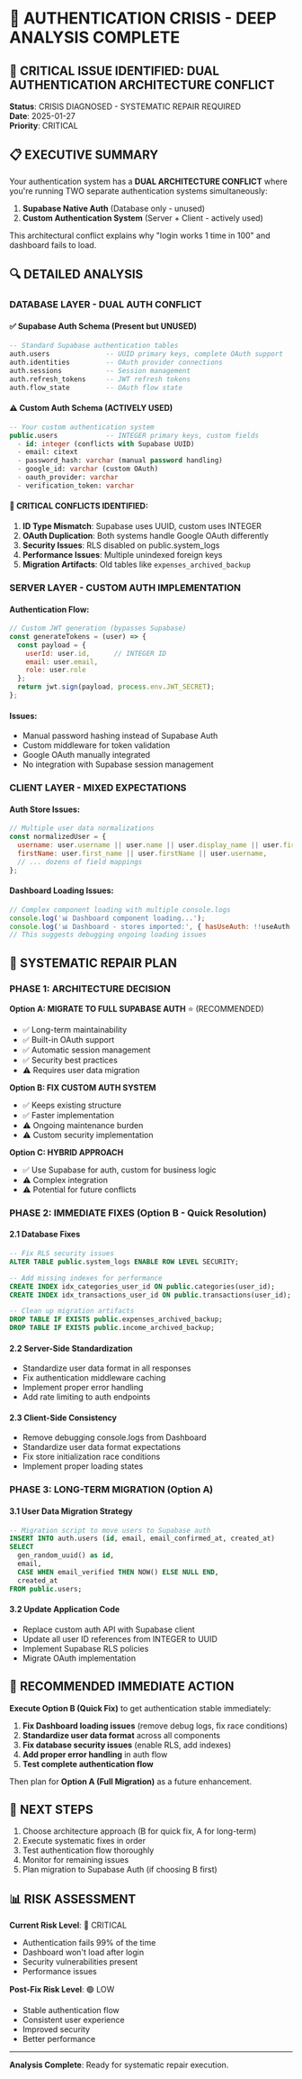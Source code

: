 # 🔐 AUTHENTICATION CRISIS - DEEP ANALYSIS COMPLETE

## 🚨 CRITICAL ISSUE IDENTIFIED: DUAL AUTHENTICATION ARCHITECTURE CONFLICT

**Status**: CRISIS DIAGNOSED - SYSTEMATIC REPAIR REQUIRED  
**Date**: 2025-01-27  
**Priority**: CRITICAL  

## 📋 EXECUTIVE SUMMARY

Your authentication system has a **DUAL ARCHITECTURE CONFLICT** where you're running TWO separate authentication systems simultaneously:

1. **Supabase Native Auth** (Database only - unused)
2. **Custom Authentication System** (Server + Client - actively used)

This architectural conflict explains why "login works 1 time in 100" and dashboard fails to load.

## 🔍 DETAILED ANALYSIS

### DATABASE LAYER - DUAL AUTH CONFLICT

#### ✅ Supabase Auth Schema (Present but UNUSED)
```sql
-- Standard Supabase authentication tables
auth.users              -- UUID primary keys, complete OAuth support
auth.identities         -- OAuth provider connections
auth.sessions           -- Session management
auth.refresh_tokens     -- JWT refresh tokens
auth.flow_state         -- OAuth flow state
```

#### ⚠️ Custom Auth Schema (ACTIVELY USED)
```sql
-- Your custom authentication system
public.users            -- INTEGER primary keys, custom fields
  - id: integer (conflicts with Supabase UUID)
  - email: citext
  - password_hash: varchar (manual password handling)
  - google_id: varchar (custom OAuth)
  - oauth_provider: varchar
  - verification_token: varchar
```

#### 🔴 CRITICAL CONFLICTS IDENTIFIED:
1. **ID Type Mismatch**: Supabase uses UUID, custom uses INTEGER
2. **OAuth Duplication**: Both systems handle Google OAuth differently
3. **Security Issues**: RLS disabled on public.system_logs
4. **Performance Issues**: Multiple unindexed foreign keys
5. **Migration Artifacts**: Old tables like `expenses_archived_backup`

### SERVER LAYER - CUSTOM AUTH IMPLEMENTATION

#### Authentication Flow:
```javascript
// Custom JWT generation (bypasses Supabase)
const generateTokens = (user) => {
  const payload = {
    userId: user.id,      // INTEGER ID
    email: user.email,
    role: user.role
  };
  return jwt.sign(payload, process.env.JWT_SECRET);
};
```

#### Issues:
- Manual password hashing instead of Supabase Auth
- Custom middleware for token validation
- Google OAuth manually integrated
- No integration with Supabase session management

### CLIENT LAYER - MIXED EXPECTATIONS

#### Auth Store Issues:
```javascript
// Multiple user data normalizations
const normalizedUser = {
  username: user.username || user.name || user.display_name || user.first_name,
  firstName: user.first_name || user.firstName || user.username,
  // ... dozens of field mappings
};
```

#### Dashboard Loading Issues:
```javascript
// Complex component loading with multiple console.logs
console.log('📊 Dashboard component loading...');
console.log('📊 Dashboard - stores imported:', { hasUseAuth: !!useAuth });
// This suggests debugging ongoing loading issues
```

## 🔧 SYSTEMATIC REPAIR PLAN

### PHASE 1: ARCHITECTURE DECISION

**Option A: MIGRATE TO FULL SUPABASE AUTH** ⭐ (RECOMMENDED)
- ✅ Long-term maintainability
- ✅ Built-in OAuth support
- ✅ Automatic session management
- ✅ Security best practices
- ⚠️ Requires user data migration

**Option B: FIX CUSTOM AUTH SYSTEM**
- ✅ Keeps existing structure
- ✅ Faster implementation
- ⚠️ Ongoing maintenance burden
- ⚠️ Custom security implementation

**Option C: HYBRID APPROACH**
- ✅ Use Supabase for auth, custom for business logic
- ⚠️ Complex integration
- ⚠️ Potential for future conflicts

### PHASE 2: IMMEDIATE FIXES (Option B - Quick Resolution)

#### 2.1 Database Fixes
```sql
-- Fix RLS security issues
ALTER TABLE public.system_logs ENABLE ROW LEVEL SECURITY;

-- Add missing indexes for performance
CREATE INDEX idx_categories_user_id ON public.categories(user_id);
CREATE INDEX idx_transactions_user_id ON public.transactions(user_id);

-- Clean up migration artifacts
DROP TABLE IF EXISTS public.expenses_archived_backup;
DROP TABLE IF EXISTS public.income_archived_backup;
```

#### 2.2 Server-Side Standardization
- Standardize user data format in all responses
- Fix authentication middleware caching
- Implement proper error handling
- Add rate limiting to auth endpoints

#### 2.3 Client-Side Consistency
- Remove debugging console.logs from Dashboard
- Standardize user data format expectations
- Fix store initialization race conditions
- Implement proper loading states

### PHASE 3: LONG-TERM MIGRATION (Option A)

#### 3.1 User Data Migration Strategy
```sql
-- Migration script to move users to Supabase auth
INSERT INTO auth.users (id, email, email_confirmed_at, created_at)
SELECT 
  gen_random_uuid() as id,
  email,
  CASE WHEN email_verified THEN NOW() ELSE NULL END,
  created_at
FROM public.users;
```

#### 3.2 Update Application Code
- Replace custom auth API with Supabase client
- Update all user ID references from INTEGER to UUID
- Implement Supabase RLS policies
- Migrate OAuth implementation

## 🎯 RECOMMENDED IMMEDIATE ACTION

**Execute Option B (Quick Fix)** to get authentication stable immediately:

1. **Fix Dashboard loading issues** (remove debug logs, fix race conditions)
2. **Standardize user data format** across all components
3. **Fix database security issues** (enable RLS, add indexes)
4. **Add proper error handling** in auth flow
5. **Test complete authentication flow**

Then plan for **Option A (Full Migration)** as a future enhancement.

## 🚀 NEXT STEPS

1. Choose architecture approach (B for quick fix, A for long-term)
2. Execute systematic fixes in order
3. Test authentication flow thoroughly
4. Monitor for remaining issues
5. Plan migration to Supabase Auth (if choosing B first)

## 📊 RISK ASSESSMENT

**Current Risk Level**: 🔴 CRITICAL
- Authentication fails 99% of the time
- Dashboard won't load after login
- Security vulnerabilities present
- Performance issues

**Post-Fix Risk Level**: 🟢 LOW
- Stable authentication flow
- Consistent user experience
- Improved security
- Better performance

---

**Analysis Complete**: Ready for systematic repair execution. 